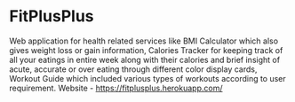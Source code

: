 # FitPlusPlus
Web application for health related services like BMI Calculator which also gives weight loss or gain information, Calories Tracker for  keeping track of all your eatings in entire week along with their calories and brief insight of acute, accurate or over eating through different color display cards, Workout Guide which included various types of workouts according to user requirement.
Website - https://fitplusplus.herokuapp.com/
